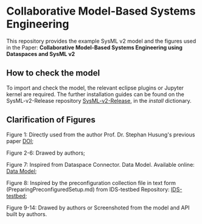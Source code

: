 # Collaborative Model-Based Systems Engineering
This repository provides the example SysML v2 model and the figures used in the Paper: 
**Collaborative Model-Based Systems Engineering using Dataspaces and SysML v2**

## How to check the model
To import and check the model, the relevant eclipse plugins or Jupyter kernel are required.
The further installation guides can be found on the SysML-v2-Release repository [SysML-v2-Release](https://github.com/Systems-Modeling/SysML-v2-Release/tree/master), in the _install_ dictionary.

## Clarification of Figures
Figure 1: Directly used from the author Prof. Dr. Stephan Husung's previous paper [DOI](DOI:https://doi.org/10.1017/pds.2022.192);

Figure 2-6: Drawed by authors;

Figure 7: Inspired from Dataspace Connector. Data Model. Available online: [Data Model](https://international-data-spaces-association.github.io/DataspaceConnector/Documentation/v6/DataModel);

Figure 8: Inspired by the preconfiguration collection file in text form (PreparingPreconfiguredSetup.md) from IDS-testbed Repository: [IDS-testbed](https://github.com/International-Data-Spaces-Association/IDS-testbed);

Figure 9-14: Drawed by authors or Screenshoted from the model and API built by authors.
 
